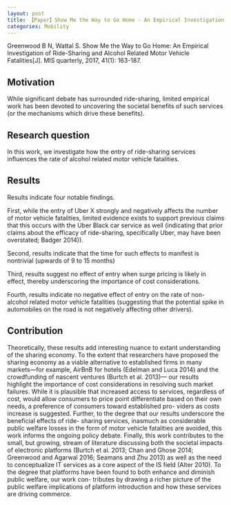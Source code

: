 ```yaml
---
layout: post
title: 【Paper】Show Me the Way to Go Home - An Empirical Investigation of Ride-Sharing and Alcohol Related Motor Vehicle Fatalities
categories: Mobility
---
```


Greenwood B N, Wattal S. Show Me the Way to Go Home: An Empirical Investigation of Ride-Sharing and Alcohol Related Motor Vehicle Fatalities[J]. MIS quarterly, 2017, 41(1): 163-187.

## Motivation

While significant debate has surrounded ride-sharing, limited empirical work has been devoted to uncovering the societal benefits of such services (or the mechanisms which drive these benefits).

## Research question

In this work, we investigate how the entry of ride-sharing services influences the rate of alcohol related motor vehicle fatalities. 

## Results

Results indicate four notable findings.

First, while the entry of Uber X strongly and negatively affects the number of motor vehicle fatalities, limited evidence exists to support previous claims that this occurs with the Uber Black car service as well (indicating that prior claims about the efficacy of ride-sharing, specifically Uber, may have been overstated; Badger 2014)).

Second, results indicate that the time for such effects to manifest is nontrivial (upwards of 9 to 15 months)

Third, results suggest no effect of entry when surge pricing is likely in effect, thereby underscoring the importance of cost considerations.

Fourth, results indicate no negative effect of entry on the rate of non-alcohol related motor vehicle fatalities (suggesting that the potential spike in automobiles on the road is not negatively affecting other drivers). 

## Contribution

Theoretically, these results add interesting nuance to extant understanding of the sharing economy. To the extent that researchers have proposed the sharing economy as a viable alternative to established firms in many markets—for example, AirBnB for hotels (Edelman and Luca 2014) and the crowdfunding of nascent ventures (Burtch et al. 2013)— our results highlight the importance of cost considerations in resolving such market failures. While it is plausible that increased access to services, regardless of cost, would allow consumers to price point differentiate based on their own needs, a preference of consumers toward established pro- viders as costs increase is suggested. Further, to the degree that our results underscore the beneficial effects of ride- sharing services, inasmuch as considerable public welfare losses in the form of motor vehicle fatalities are avoided, this work informs the ongoing policy debate. Finally, this work contributes to the small, but growing, stream of literature discussing both the societal impacts of electronic platforms (Burtch et al. 2013; Chan and Ghose 2014; Greenwood and Agarwal 2016; Seamans and Zhu 2013) as well as the need to conceptualize IT services as a core aspect of the IS field (Alter 2010). To the degree that platforms have been found to both enhance and diminish public welfare, our work con- tributes by drawing a richer picture of the public welfare implications of platform introduction and how these services are driving commerce.
